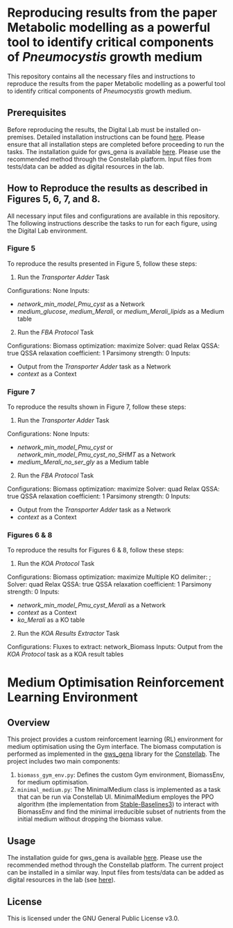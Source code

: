 # Reproducing results from the paper Metabolic modelling as a powerful tool to identify critical components of _Pneumocystis_ growth medium

This repository contains all the necessary files and instructions to reproduce the results from the paper Metabolic modelling as a powerful tool to identify critical components of _Pneumocystis_ growth medium.

## Prerequisites
Before reproducing the results, the Digital Lab must be installed on-premises. Detailed installation instructions can be found [here](https://constellab.community/bricks/gws_academy/latest/doc/digital-lab/overview/294e86b4-ce9a-4c56-b34e-61c9a9a8260d). Please ensure that all installation steps are completed before proceeding to run the tasks. The installation guide for gws_gena is available [here](https://github.com/Constellab/gws_gena/tree/master?tab=readme-ov-file). Please use the recommended method through the Constellab platform. Input files from tests/data can be added as digital resources in the lab.

## How to Reproduce the results as described in Figures 5, 6, 7, and 8. 
All necessary input files and configurations are available in this repository. The following instructions describe the tasks to run for each figure, using the Digital Lab environment.

### Figure 5
To reproduce the results presented in Figure 5, follow these steps:

1. Run the _Transporter Adder_ Task

Configurations: None
Inputs:
- _network_min_model_Pmu_cyst_ as a Network
- _medium_glucose_, _medium_Merali_, or _medium_Merali_lipids_ as a Medium table

2. Run the _FBA Protocol_ Task

Configurations:
Biomass optimization: maximize
Solver: quad
Relax QSSA: true
QSSA relaxation coefficient: 1
Parsimony strength: 0
Inputs:
- Output from the _Transporter Adder_ task as a Network
- _context_ as a Context

### Figure 7
To reproduce the results shown in Figure 7, follow these steps:

1. Run the _Transporter Adder_ Task

Configurations: None
Inputs:
- _network_min_model_Pmu_cyst_ or _network_min_model_Pmu_cyst_no_SHMT_ as a Network
- _medium_Merali_no_ser_gly_ as a Medium table

2. Run the _FBA Protocol_ Task

Configurations:
Biomass optimization: maximize
Solver: quad
Relax QSSA: true
QSSA relaxation coefficient: 1
Parsimony strength: 0
Inputs:
- Output from the _Transporter Adder_ task as a Network
- _context_ as a Context

### Figures 6 & 8
To reproduce the results for Figures 6 & 8, follow these steps:

1. Run the _KOA Protocol_ Task

Configurations:
Biomass optimization: maximize
Multiple KO delimiter: ;
Solver: quad
Relax QSSA: true
QSSA relaxation coefficient: 1
Parsimony strength: 0
Inputs:
- _network_min_model_Pmu_cyst_Merali_ as a Network
- _context_ as a Context
- _ko_Merali_ as a KO table

2. Run the _KOA Results Extractor_ Task

Configurations:
Fluxes to extract: network_Biomass
Inputs:
Output from the _KOA Protocol_ task as a KOA result tables

# Medium Optimisation Reinforcement Learning Environment

## Overview

This project provides a custom reinforcement learning (RL) environment for medium optimisation using the Gym interface. The biomass computation is performed as implemented in the [gws_gena](https://github.com/Constellab/gws_gena) library for the [Constellab](https://constellab.io/). The project includes two main components:

1. `biomass_gym_env.py`: Defines the custom Gym environment, BiomassEnv, for medium optimisation.
2. `minimal_medium.py`: The MinimalMedium class is implemented as a task that can be run via Constellab UI. MinimalMedium employes the PPO algorithm (the implementation from [Stable-Baselines3](https://stable-baselines3.readthedocs.io/en/master/)) to interact with BiomassEnv and find the minimal irreducible subset of nutrients from the initial medium without dropping the biomass value.

## Usage

The installation guide for gws_gena is available [here](https://github.com/Constellab/gws_gena/tree/master?tab=readme-ov-file). Please use the recommended method through the Constellab platform. The current project can be installed in a similar way. Input files from tests/data can be added as digital resources in the lab (see [here](https://constellab.community/bricks/gws_academy/latest/doc/digital-lab/overview/294e86b4-ce9a-4c56-b34e-61c9a9a8260d)).

## License

This is licensed under the GNU General Public License v3.0.
